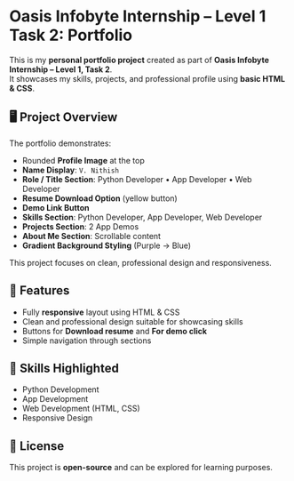 # Oasis Infobyte Internship – Level 1 Task 2: Portfolio

This is my **personal portfolio project** created as part of **Oasis Infobyte Internship – Level 1, Task 2**.  
It showcases my skills, projects, and professional profile using **basic HTML & CSS**.


## 🖥️ Project Overview

The portfolio demonstrates:

- Rounded **Profile Image** at the top
- **Name Display**: `V. Nithish`
- **Role / Title Section**: Python Developer • App Developer • Web Developer
- **Resume Download Option** (yellow button)
- **Demo Link Button**
- **Skills Section**: Python Developer, App Developer, Web Developer
- **Projects Section**: 2 App Demos
- **About Me Section**: Scrollable content
- **Gradient Background Styling** (Purple → Blue)

This project focuses on clean, professional design and responsiveness.

## 🎨 Features

- Fully **responsive** layout using HTML & CSS
- Clean and professional design suitable for showcasing skills
- Buttons for **Download resume** and **For demo click**
- Simple navigation through sections


## 📌 Skills Highlighted

- Python Development
- App Development
- Web Development (HTML, CSS)
- Responsive Design

## 📄 License

This project is **open-source** and can be explored for learning purposes.
